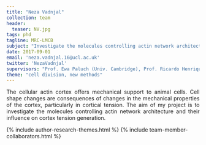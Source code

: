 ```yaml
---
title: "Neza Vadnjal"
collection: team
header:
  teaser: NV.jpg
tags: phd
tagline: MRC-LMCB
subject: "Investigate the molecules controlling actin network architecture and their influence on cortex tension generation"
date: 2017-09-01
email: 'neza.vadnjal.16@ucl.ac.uk'
twitter: 'NezaVadnjal'
supervisors: "Prof. Ewa Paluch (Univ. Cambridge), Prof. Ricardo Henriques (UCL)"
theme: "cell division, new methods"
---
```

<p align= "justify">
The cellular actin cortex offers mechanical support to animal cells. Cell shape changes are consequences of changes in the mechanical properties of the cortex, particularly in cortical tension. The aim of my project is to investigate the molecules controlling actin network architecture and their influence on cortex tension generation.

{% include author-research-themes.html %}
{% include team-member-collaborators.html %}
